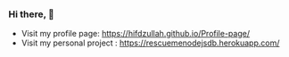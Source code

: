 ### Hi there, 👋
<!-- - My portfolio: https://hifdzullah.github.io/hifdzullahmatali.io/ -->
<!--  https://hifdzullahportfolio.netlify.app -->
- Visit my profile page: https://hifdzullah.github.io/Profile-page/
- Visit my personal project : https://rescuemenodejsdb.herokuapp.com/
<!--


Here are some ideas to get you started:

- 🔭 I’m currently working on ...
- 🌱 I’m currently learning ...
- 👯 I’m looking to collaborate on ...
- 🤔 I’m looking for help with ...
- 💬 Ask me about ...
- 📫 How to reach me: ...
- 😄 Pronouns: ...
- ⚡ Fun fact: ...
-->

